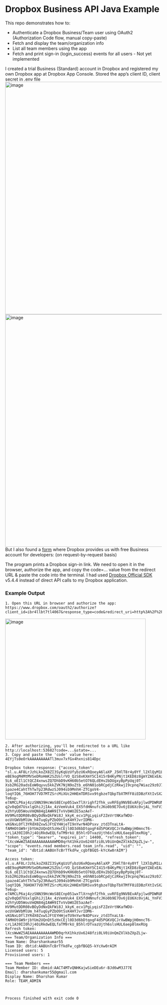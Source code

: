 # Dropbox Business API Java Example

This repo demonstrates how to:
- Authenticate a Dropbox Business/Team user using OAuth2 (Authorization Code flow, manual copy-paste)
- Fetch and display the team/organization info
- List all team members using the app
- Fetch and print sign-in (login_success) events for all users - Not yet implemented

I created a trial Business (Standard) account in Dropbox and registered my own Dropbox app at Dropbox App Console.
Stored the app’s client ID, client secret in .env file
<img width="1695" height="748" alt="image" src="https://github.com/user-attachments/assets/62afe14d-5428-4213-9059-05fd0c0a93bf" />
<img width="1695" height="748" alt="image" src="https://github.com/user-attachments/assets/35b6da68-78d7-4ed1-aee3-7a6b260f4dae" />
But I also found a <a href="https://docs.google.com/forms/d/e/1FAIpQLSfkzPmp9srHG9jwE3Uc0bFOwknN-rrLQWr1mf_3FGl86ydCiQ/viewform">form</a> where Dropbox provides us with free Business account for developers: (on request-by-request basis) 

The program prints a Dropbox sign-in link. We need to open it in the browser, authorize the app, and copy the code=... value from the redirect URL & paste the code into the terminal.
I had used <a href="https://github.com/dropbox/dropbox-sdk-java?tab=readme-ov-file#setup">Dropbox Official SDK</a> v5.4.4 instead of direct API calls to my Dropbox application. 

### Example Output
```
1. Open this URL in browser and authorize the app:
https://www.dropbox.com/oauth2/authorize?client_id=ibr4llbt7tl4067&response_type=code&redirect_uri=http%3A%2F%2Flocalhost%3A53682&scope=team_info.read+members.read+events.read&token_access_type=offline
```
<img width="452" height="389" alt="image" src="https://github.com/user-attachments/assets/1669676d-cb5f-4677-bc5f-b2162b45617d" />


```
2. After authorizing, you'll be redirected to a URL like http://localhost:53682?code=...&state=...
3. Copy and paste the 'code' value here: 4EYjTs0eOrkAAAAAAAAATl3muv7xfGx4hxnis814Dpc

Dropbox token response: {"access_token": "sl.u.AF8LrJzhLkoZX8ZI3SyKqUzUfybzU6xRQoeyA6laXP_J5HlT8r4y0Yf_l2XlQyM1LuAQAC1B_EkhYMWmCccfJ-eBE9ogM4MtMVSeDRoHmK2SZUslrVO_QzS8xKXmY5CI415rB4KyPNjt1KED8z8gmYZAExEAzDljoFKlO_9-5L6_oEIl1CtQCZ4xnwsZQ7DhbD9vKH60b5etO76QLdEHv2bDUgxyBpPpUqj0T-Xsb2RG20adsEoW0qyvu5kkZVK7NjN9oZtb_e6hN01obRCpdjCzRkwjI9cpnq7Wiaz29z0J7i_HcybkM2CKW30z2XS9TjMNDqn9jRoO20B6lkizdLvwaUOdmTpfRSNuScHzomihbevbp8KKHHClQEy1Mwjdnr7c1ZKwKBB7kDo-ipaze4CahtThTw7p23RdwzSJ094sb9MnhH-ZTCgoV4-loqYIQ6_76HOH77VD7MTZSrcMiXUc2HHEmTDRSvx9tgbzeTQbpTbXTMfF8iEDBzFXtIvSX2z0xcKl4Jtk8xhSFeQIGVNtjWmEAq-Te6up-e7AMCLP6aj4zzSNN39HcWoS8ECnp051wxTlXrighf2fhk_uvRFEg9NVBEvAFpjlwdPDWRUNr1Db0THZ8wWuy5msWCBuipnW7gfKwmK0DKGe15mumbSyy1oA7d9pGvLuqXofY5R1Mkw1zizuwNof8Pyh5XwsJsCOLvBBhp5RldID3Ug73EXL1-q2v0qQd7UsxlgGhiJjIAx_4zVemVuk4_EX5fdHNnufcJKo0b9E7Ov6jEU6Xc0vjAL_YnFV3dnnvBooEAZ-x2hYyUD5WouVmQN84gIAWH9ITvVvbWU2E5azAeT-HV9MutDDR08vBOyDdNxQkFWi8J_kkyK_ecv1PgLyqisF2ZeVrtNKafWDU-ocUVGWVbMlUm_h4TuqGyPZbO9tSsK4HYJvrIDM6-vKGNxLOfl3YRdX0ZxwSJFtEYHHjeTI9nYwrN4DPsxv_ztd3TnaLtA-fAMHOtGW9rjbYUm2UQnQt5zHxCEjl0D3d6bDtqogF4d5PGKVQCJrXwBWpjH0mncT6-crL1A39II0hJj4OiRkdwEQLfaTM9rkU_B5hlrDTvazUjth6slsHUL6aep8lmxRUg", "token_type": "bearer", "expires_in": 14400, "refresh_token": "lXcsWwWZ5AEAAAAAAAAAAWMD0qrhX1hkzUx6248fzi0LV0iUnQmZXlkbZXpZLjw-", "scope": "events.read members.read team_info.read", "uid": "", "team_id": "dbtid:AABUnTcBrTfkdFw_cgbfBGQ5-kYcXw0rAIM"}

Access token: sl.u.AF8LrJzhLkoZX8ZI3SyKqUzUfybzU6xRQoeyA6laXP_J5HlT8r4y0Yf_l2XlQyM1LuAQAC1B_EkhYMWmCccfJ-eBE9ogM4MtMVSeDRoHmK2SZUslrVO_QzS8xKXmY5CI415rB4KyPNjt1KED8z8gmYZAExEAzDljoFKlO_9-5L6_oEIl1CtQCZ4xnwsZQ7DhbD9vKH60b5etO76QLdEHv2bDIgxyBpPpUqj0T-Xsb2RG20adsEoW0qyvu5kkZVK7NjN9oZtb_e6hN01obRCpdjCzRkwjI9cpnq7Wiaz29z0J7i_HcybkM2CKW30z2XS9TjMNDqn9jRoO20B6lkizdLvwaUOdmTpfRSNuScHzomihbevbp8KKHHClQEy1Mwjdnr7c1ZKwKBB7kDo-ipaze4CahtThTw7p23RdwzSJ094sb9MnhH-ZTCgoV4-loqYIQ6_76HOH77VD7MTZSrcMiXUc2HHEmTDRSvx9tgbzeTQbpTbXTMfF8iEDBzFXtIvSX2z0xcKl4Jtk8xhSFeQIGVNtjWmEAq-Te6up-e7AMCLP6aj4zzSNN39HcWoS8ECnp051wxTlXrnghf2fhk_uvRFEg9NVBEvAFpjlwdPDWRUNr1Db0THZ8wWuy5msWCBuipnW7gfKwmK0DKGe15mumbSyy1oA7d9pGvLuqXofY5R1Mkw1zizuwNof8Pyh5XwsJsCOLvBBhp5RldID3Ug73EXL1-q2v0qQd7UsxlgGhiJjIAx_4zVemVuk4_EX5fdHNnufcJKo0b9E7Ov6jEU6Xc0vjAL_YnFV3dnnvBooEAZ-x2hYyUD5WouVmQN84gIAWH9ITvVvbWU2E5azAeT-HV9MutDDR08vBOyDdNxQkFWi8J_kkyK_ecv1PgLyqisF2ZeVrtNKafWDU-ocUVGWVbMlUm_h4TuqGyPZbO9tSsK4HYJvrIDM6-vKGNxLOfl3YRdX0ZxwSJFtEYHHjeTU9nYwrN4DPsxv_ztd3TnaLtA-fAMHOtGW9rjbYUm2UQnQt5zHxCEjl0D3d6bDtqogF4d5PGKVQCJrXwBWpjH0mncT6-crL1A39II0hJj4OiRkdwEQLfaTM9rkU_B5hlrDTvazUjth6slsHUL6aep8lmxRUg
Refresh token: lXcsWwWZ5AEAAAAAAAAAAWMD0qrhX1hkzUx6248fzi0LV0iUnQmZXlkbZXpZLjw-
=== Team/Organization Info ===
Team Name: Dharshankumar55
Team ID: dbtid:AABUnTcBrTfkdFw_cgbfBGQ5-kYcXw0rAIM
Licensed users: 5
Provisioned users: 1

=== Team Members ===
Team Member ID: dbmid:AACT4MTvQNHKajwSieDEu6r-BJd6wM3J77E
Email: dharshankumar55@gmail.com
Display Name: Dharshan Kumar
Role: TEAM_ADMIN



Process finished with exit code 0

```
